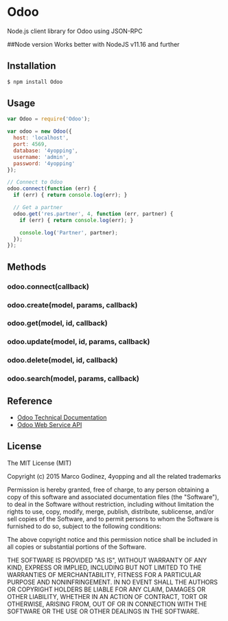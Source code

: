 # Odoo

Node.js client library for Odoo using JSON-RPC

##Node version
Works better with NodeJS v11.16 and further

## Installation

```bash
$ npm install Odoo
```

## Usage

```js
var Odoo = require('Odoo');

var odoo = new Odoo({
  host: 'localhost',
  port: 4569,
  database: '4yopping',
  username: 'admin',
  password: '4yopping'
});

// Connect to Odoo
odoo.connect(function (err) {
  if (err) { return console.log(err); }

  // Get a partner
  odoo.get('res.partner', 4, function (err, partner) {
    if (err) { return console.log(err); }

    console.log('Partner', partner);
  });
});
```

## Methods

### odoo.connect(callback)
### odoo.create(model, params, callback)
### odoo.get(model, id, callback)
### odoo.update(model, id, params, callback)
### odoo.delete(model, id, callback)
### odoo.search(model, params, callback)

## Reference

* [Odoo Technical Documentation](https://www.odoo.com/documentation/8.0)
* [Odoo Web Service API](https://www.odoo.com/documentation/8.0/api_integration.html)

## License

The MIT License (MIT)

Copyright (c) 2015 Marco Godínez, 4yopping and all the related trademarks

Permission is hereby granted, free of charge, to any person obtaining a copy
of this software and associated documentation files (the "Software"), to deal
in the Software without restriction, including without limitation the rights
to use, copy, modify, merge, publish, distribute, sublicense, and/or sell
copies of the Software, and to permit persons to whom the Software is
furnished to do so, subject to the following conditions:

The above copyright notice and this permission notice shall be included in
all copies or substantial portions of the Software.

THE SOFTWARE IS PROVIDED "AS IS", WITHOUT WARRANTY OF ANY KIND, EXPRESS OR
IMPLIED, INCLUDING BUT NOT LIMITED TO THE WARRANTIES OF MERCHANTABILITY,
FITNESS FOR A PARTICULAR PURPOSE AND NONINFRINGEMENT. IN NO EVENT SHALL THE
AUTHORS OR COPYRIGHT HOLDERS BE LIABLE FOR ANY CLAIM, DAMAGES OR OTHER
LIABILITY, WHETHER IN AN ACTION OF CONTRACT, TORT OR OTHERWISE, ARISING FROM,
OUT OF OR IN CONNECTION WITH THE SOFTWARE OR THE USE OR OTHER DEALINGS IN
THE SOFTWARE.
